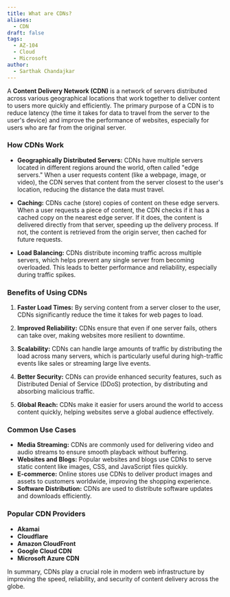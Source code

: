 ```yaml
---
title: What are CDNs?
aliases:
  - CDN
draft: false
tags:
  - AZ-104
  - Cloud
  - Microsoft
author:
  - Sarthak Chandajkar
---
```

A **Content Delivery Network (CDN)** is a network of servers distributed across various geographical locations that work together to deliver content to users more quickly and efficiently. The primary purpose of a CDN is to reduce latency (the time it takes for data to travel from the server to the user's device) and improve the performance of websites, especially for users who are far from the original server.

### **How CDNs Work**

- **Geographically Distributed Servers:** CDNs have multiple servers located in different regions around the world, often called "edge servers." When a user requests content (like a webpage, image, or video), the CDN serves that content from the server closest to the user's location, reducing the distance the data must travel.
    
- **Caching:** CDNs cache (store) copies of content on these edge servers. When a user requests a piece of content, the CDN checks if it has a cached copy on the nearest edge server. If it does, the content is delivered directly from that server, speeding up the delivery process. If not, the content is retrieved from the origin server, then cached for future requests.
    
- **Load Balancing:** CDNs distribute incoming traffic across multiple servers, which helps prevent any single server from becoming overloaded. This leads to better performance and reliability, especially during traffic spikes.
    

### **Benefits of Using CDNs**

1. **Faster Load Times:** By serving content from a server closer to the user, CDNs significantly reduce the time it takes for web pages to load.
    
2. **Improved Reliability:** CDNs ensure that even if one server fails, others can take over, making websites more resilient to downtime.
    
3. **Scalability:** CDNs can handle large amounts of traffic by distributing the load across many servers, which is particularly useful during high-traffic events like sales or streaming large live events.
    
4. **Better Security:** CDNs can provide enhanced security features, such as Distributed Denial of Service (DDoS) protection, by distributing and absorbing malicious traffic.
    
5. **Global Reach:** CDNs make it easier for users around the world to access content quickly, helping websites serve a global audience effectively.
    

### **Common Use Cases**

- **Media Streaming:** CDNs are commonly used for delivering video and audio streams to ensure smooth playback without buffering.
- **Websites and Blogs:** Popular websites and blogs use CDNs to serve static content like images, CSS, and JavaScript files quickly.
- **E-commerce:** Online stores use CDNs to deliver product images and assets to customers worldwide, improving the shopping experience.
- **Software Distribution:** CDNs are used to distribute software updates and downloads efficiently.

### **Popular CDN Providers**

- **Akamai**
- **Cloudflare**
- **Amazon CloudFront**
- **Google Cloud CDN**
- **Microsoft Azure CDN**

In summary, CDNs play a crucial role in modern web infrastructure by improving the speed, reliability, and security of content delivery across the globe.